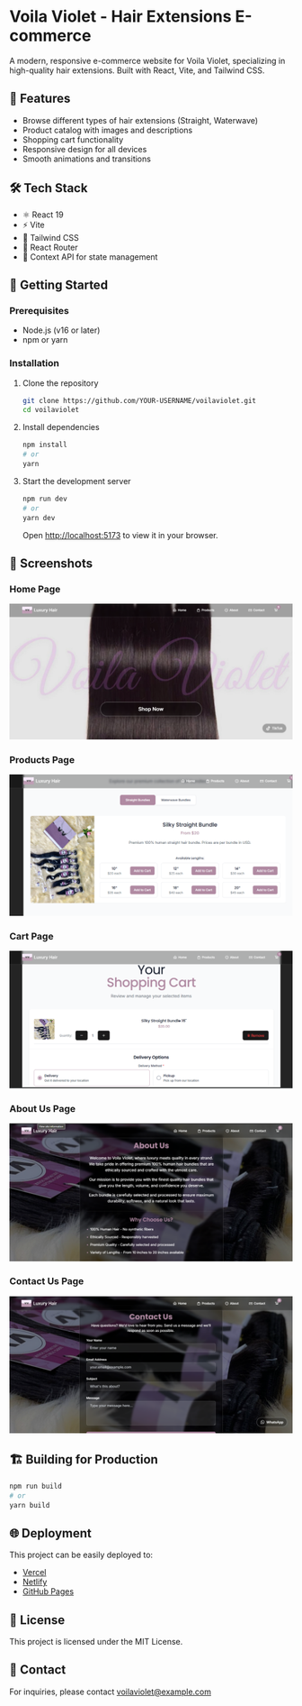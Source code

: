 # Voila Violet - Hair Extensions E-commerce

A modern, responsive e-commerce website for Voila Violet, specializing in high-quality hair extensions. Built with React, Vite, and Tailwind CSS.

## 🚀 Features

- Browse different types of hair extensions (Straight, Waterwave)
- Product catalog with images and descriptions
- Shopping cart functionality
- Responsive design for all devices
- Smooth animations and transitions

## 🛠️ Tech Stack

- ⚛️ React 19
- ⚡ Vite
- 🎨 Tailwind CSS
- 🔄 React Router
- 🛒 Context API for state management

## 🚀 Getting Started

### Prerequisites
- Node.js (v16 or later)
- npm or yarn

### Installation

1. Clone the repository
   ```bash
   git clone https://github.com/YOUR-USERNAME/voilaviolet.git
   cd voilaviolet
   ```

2. Install dependencies
   ```bash
   npm install
   # or
   yarn
   ```

3. Start the development server
   ```bash
   npm run dev
   # or
   yarn dev
   ```
   Open [http://localhost:5173](http://localhost:5173) to view it in your browser.

## 📱 Screenshots

### Home Page
![Home Page](./Screenshots/Home.png)

### Products Page
![Products Page](./Screenshots/Products.png)

### Cart Page
![Cart Page](./Screenshots/Cart.png)

### About Us Page
![About Us Page](./Screenshots/About%20Us.png)

### Contact Us Page
![Contact Us Page](./Screenshots/Contact%20Us.png)

## 🏗️ Building for Production

```bash
npm run build
# or
yarn build
```

## 🌐 Deployment

This project can be easily deployed to:
- [Vercel](https://vercel.com/)
- [Netlify](https://www.netlify.com/)
- [GitHub Pages](https://pages.github.com/)

## 📝 License

This project is licensed under the MIT License.

## 📧 Contact

For inquiries, please contact voilaviolet@example.com
